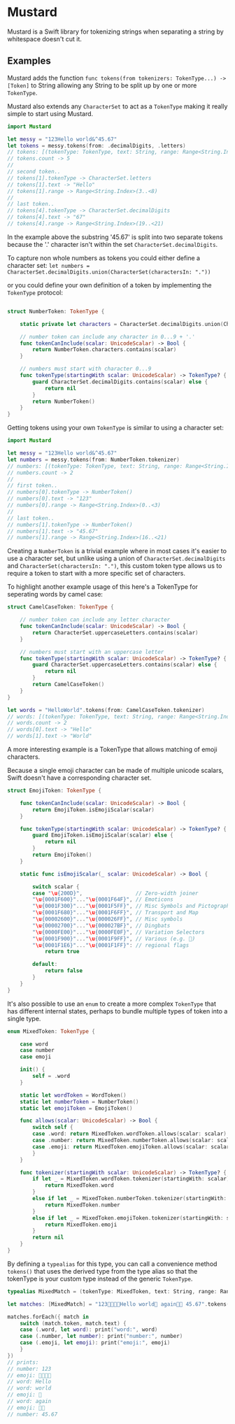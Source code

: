 # Mustard

Mustard is a Swift library for tokenizing strings when separating a string by whitespace doesn't cut it.

## Examples

Mustard adds the function `func tokens(from tokenizers: TokenType...) -> [Token]` to String allowing any String to  be split up by one or more `TokenType`.

Mustard also extends any `CharacterSet` to act as a `TokenType` making it really simple to start using Mustard.

````Swift
import Mustard

let messy = "123Hello world&^45.67"
let tokens = messy.tokens(from: .decimalDigits, .letters)
// tokens: [(tokenType: TokenType, text: String, range: Range<String.Index>)]
// tokens.count -> 5
//
// second token..
// tokens[1].tokenType -> CharacterSet.letters
// tokens[1].text -> "Hello"
// tokens[1].range -> Range<String.Index>(3..<8)
//
// last token..
// tokens[4].tokenType -> CharacterSet.decimalDigits
// tokens[4].text -> "67"
// tokens[4].range -> Range<String.Index>(19..<21)

````

In the example above the substring '45.67' is split into two separate tokens because the '.' character isn't within the set `CharacterSet.decimalDigits`.

To capture non whole numbers as tokens you could either define a character set:
`let numbers = CharacterSet.decimalDigits.union(CharacterSet(charactersIn: "."))`

or you could define your own definition of a token by implementing the `TokenType` protocol:

````Swift

struct NumberToken: TokenType {

    static private let characters = CharacterSet.decimalDigits.union(CharacterSet(charactersIn: "."))

    // number token can include any character in 0...9 + '.'
    func tokenCanInclude(scalar: UnicodeScalar) -> Bool {
        return NumberToken.characters.contains(scalar)
    }

    // numbers must start with character 0...9
    func tokenType(startingWith scalar: UnicodeScalar) -> TokenType? {
        guard CharacterSet.decimalDigits.contains(scalar) else {
            return nil
        }
        return NumberToken()
    }
}

````

Getting tokens using your own `TokenType` is similar to using a character set:

````Swift
import Mustard

let messy = "123Hello world&^45.67"
let numbers = messy.tokens(from: NumberToken.tokenizer)
// numbers: [(tokenType: TokenType, text: String, range: Range<String.Index>)]
// numbers.count -> 2
//
// first token..
// numbers[0].tokenType -> NumberToken()
// numbers[0].text -> "123"
// numbers[0].range -> Range<String.Index>(0..<3)
//
// last token..
// numbers[1].tokenType -> NumberToken()
// numbers[1].text -> "45.67"
// numbers[1].range -> Range<String.Index>(16..<21)
````

Creating a `NumberToken` is a trivial example where in most cases it's easier to use a character set, but unlike using a union of `CharacterSet.decimalDigits` and `CharacterSet(charactersIn: ".")`, this custom token type allows us to require a token to start with a more specific set of characters.

To highlight another example usage of this here's a TokenType for seperating words by camel case:

````Swift
struct CamelCaseToken: TokenType {

    // number token can include any letter character
    func tokenCanInclude(scalar: UnicodeScalar) -> Bool {
        return CharacterSet.uppercaseLetters.contains(scalar)
    }

    // numbers must start with an uppercase letter
    func tokenType(startingWith scalar: UnicodeScalar) -> TokenType? {
        guard CharacterSet.uppercaseLetters.contains(scalar) else {
            return nil
        }
        return CamelCaseToken()
    }
}
````

````Swift
let words = "HelloWorld".tokens(from: CamelCaseToken.tokenizer)
// words: [(tokenType: TokenType, text: String, range: Range<String.Index>)]
// words.count -> 2
// words[0].text -> "Hello"
// words[1].text -> "World"
````

A more interesting example is a TokenType that allows matching of emoji characters.

Because a single emoji character can be made of multiple unicode scalars, Swift doesn't have a corresponding character set.

````Swift
struct EmojiToken: TokenType {

    func tokenCanInclude(scalar: UnicodeScalar) -> Bool {
        return EmojiToken.isEmojiScalar(scalar)
    }

    func tokenType(startingWith scalar: UnicodeScalar) -> TokenType? {
        guard EmojiToken.isEmojiScalar(scalar) else {
            return nil
        }
        return EmojiToken()
    }

    static func isEmojiScalar(_ scalar: UnicodeScalar) -> Bool {

        switch scalar {
        case "\u{200D}",                 // Zero-width joiner
        "\u{0001F600}"..."\u{0001F64F}", // Emoticons
        "\u{0001F300}"..."\u{0001F5FF}", // Misc Symbols and Pictographs
        "\u{0001F680}"..."\u{0001F6FF}", // Transport and Map
        "\u{00002600}"..."\u{000026FF}", // Misc symbols
        "\u{00002700}"..."\u{000027BF}", // Dingbats
        "\u{0000FE00}"..."\u{0000FE0F}", // Variation Selectors
        "\u{0001F900}"..."\u{0001F9FF}", // Various (e.g. 🤖)
        "\u{0001F1E6}"..."\u{0001F1FF}": // regional flags
            return true

        default:
            return false
        }
    }
}
````

It's also possible to use an `enum` to create a more complex `TokenType` that has different internal states, perhaps to bundle multiple types of token into a single type.

````Swift
enum MixedToken: TokenType {

    case word
    case number
    case emoji

    init() {
        self = .word
    }

    static let wordToken = WordToken()
    static let numberToken = NumberToken()
    static let emojiToken = EmojiToken()

    func allows(scalar: UnicodeScalar) -> Bool {
        switch self {
        case .word: return MixedToken.wordToken.allows(scalar: scalar)
        case .number: return MixedToken.numberToken.allows(scalar: scalar)
        case .emoji: return MixedToken.emojiToken.allows(scalar: scalar)
        }
    }

    func tokenizer(startingWith scalar: UnicodeScalar) -> TokenType? {
        if let _ = MixedToken.wordToken.tokenizer(startingWith: scalar) {
            return MixedToken.word
        }
        else if let _ = MixedToken.numberToken.tokenizer(startingWith: scalar) {
            return MixedToken.number
        }
        else if let _ = MixedToken.emojiToken.tokenizer(startingWith: scalar) {
            return MixedToken.emoji
        }
        return nil
    }
}
````

By defining a `typealias` for this type, you can call a convenience method `tokens()` that uses the derived type from the type alias so that the tokenType is your custom type instead of the generic `TokenType`.

````Swift
typealias MixedMatch = (tokenType: MixedToken, text: String, range: Range<String.Index>)

let matches: [MixedMatch] = "123👩‍👩‍👦‍👦Hello world👶 again👶🏿 45.67".tokens()

matches.forEach({ match in
    switch (match.token, match.text) {
    case (.word, let word): print("word:", word)
    case (.number, let number): print("number:", number)
    case (.emoji, let emoji): print("emoji:", emoji)
    }
})
// prints:
// number: 123
// emoji: 👩‍👩‍👦‍👦
// word: Hello
// word: world
// emoji: 👶
// word: again
// emoji: 👶🏿
// number: 45.67

````
